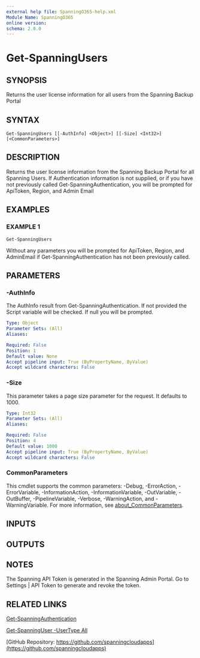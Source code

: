 ```yaml
---
external help file: SpanningO365-help.xml
Module Name: SpanningO365
online version:
schema: 2.0.0
---
```


# Get-SpanningUsers

## SYNOPSIS
Returns the user license information for all users from the Spanning Backup Portal

## SYNTAX

```
Get-SpanningUsers [[-AuthInfo] <Object>] [[-Size] <Int32>] [<CommonParameters>]
```

## DESCRIPTION
Returns the user license information from the Spanning Backup Portal for all Spanning Users.
If Authentication information is not supplied, or if you have not previously called Get-SpanningAuthentication, you will be prompted for ApiToken, Region, and Admin Email

## EXAMPLES

### EXAMPLE 1
```
Get-SpanningUsers
```

Without any parameters you will be prompted for ApiToken, Region, and AdminEmail if Get-SpanningAuthentication has not been previously called.

## PARAMETERS

### -AuthInfo
The AuthInfo result from Get-SpanningAuthentication.
If not provided the Script variable will be checked.
If null you will be prompted.

```yaml
Type: Object
Parameter Sets: (All)
Aliases:

Required: False
Position: 1
Default value: None
Accept pipeline input: True (ByPropertyName, ByValue)
Accept wildcard characters: False
```

### -Size
This parameter takes a page size parameter for the request. It defaults to 1000.

```yaml
Type: Int32
Parameter Sets: (All)
Aliases:

Required: False
Position: 4
Default value: 1000
Accept pipeline input: True (ByPropertyName, ByValue)
Accept wildcard characters: False
```

### CommonParameters
This cmdlet supports the common parameters: -Debug, -ErrorAction, -ErrorVariable, -InformationAction, -InformationVariable, -OutVariable, -OutBuffer, -PipelineVariable, -Verbose, -WarningAction, and -WarningVariable. For more information, see [about_CommonParameters](http://go.microsoft.com/fwlink/?LinkID=113216).

## INPUTS

## OUTPUTS

## NOTES
The Spanning API Token is generated in the Spanning Admin Portal.
Go to Settings | API Token to generate and revoke the token.

## RELATED LINKS

[Get-SpanningAuthentication](Get-SpanningAuthentication.md)

[Get-SpanningUser -UserType All](Get-SpanningUser.md)

[GitHub Repository: https://github.com/spanningcloudapps](https://github.com/spanningcloudapps)

